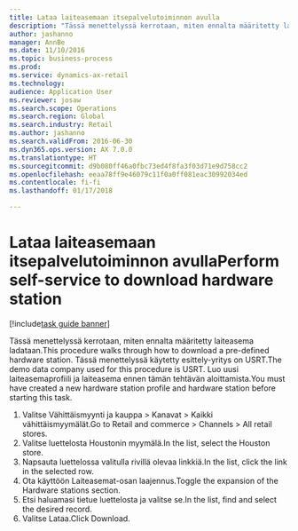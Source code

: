 ```yaml
--- 
title: Lataa laiteasemaan itsepalvelutoiminnon avulla
description: "Tässä menettelyssä kerrotaan, miten ennalta määritetty laiteasema ladataan."
author: jashanno
manager: AnnBe
ms.date: 11/10/2016
ms.topic: business-process
ms.prod: 
ms.service: dynamics-ax-retail
ms.technology: 
audience: Application User
ms.reviewer: josaw
ms.search.scope: Operations
ms.search.region: Global
ms.search.industry: Retail
ms.author: jashanno
ms.search.validFrom: 2016-06-30
ms.dyn365.ops.version: AX 7.0.0
ms.translationtype: HT
ms.sourcegitcommit: d9b080ff46a0fbc73ed4f8fa3f03d71e9d758cc2
ms.openlocfilehash: eeaa78ff9e46079c11f0a0ff081eac30992034ed
ms.contentlocale: fi-fi
ms.lasthandoff: 01/17/2018

---
```

# <a name="perform-self-service-to-download-hardware-station"></a><span data-ttu-id="25a36-103">Lataa laiteasemaan itsepalvelutoiminnon avulla</span><span class="sxs-lookup"><span data-stu-id="25a36-103">Perform self-service to download hardware station</span></span>

[!include[task guide banner](../includes/task-guide-banner.md)]

<span data-ttu-id="25a36-104">Tässä menettelyssä kerrotaan, miten ennalta määritetty laiteasema ladataan.</span><span class="sxs-lookup"><span data-stu-id="25a36-104">This procedure walks through how to download a pre-defined hardware station.</span></span> <span data-ttu-id="25a36-105">Tässä menettelyssä käytetty esittely-yritys on USRT.</span><span class="sxs-lookup"><span data-stu-id="25a36-105">The demo data company used for this procedure is USRT.</span></span> <span data-ttu-id="25a36-106">Luo uusi laiteasemaprofiili ja laiteasema ennen tämän tehtävän aloittamista.</span><span class="sxs-lookup"><span data-stu-id="25a36-106">You must have created a new hardware station profile and hardware station before starting this task.</span></span>

1. <span data-ttu-id="25a36-107">Valitse Vähittäismyynti ja kauppa > Kanavat > Kaikki vähittäismyymälät.</span><span class="sxs-lookup"><span data-stu-id="25a36-107">Go to Retail and commerce > Channels > All retail stores.</span></span>
2. <span data-ttu-id="25a36-108">Valitse luettelosta Houstonin myymälä.</span><span class="sxs-lookup"><span data-stu-id="25a36-108">In the list, select the Houston store.</span></span>
3. <span data-ttu-id="25a36-109">Napsauta luettelossa valitulla rivillä olevaa linkkiä.</span><span class="sxs-lookup"><span data-stu-id="25a36-109">In the list, click the link in the selected row.</span></span>
4. <span data-ttu-id="25a36-110">Ota käyttöön Laiteasemat-osan laajennus.</span><span class="sxs-lookup"><span data-stu-id="25a36-110">Toggle the expansion of the Hardware stations section.</span></span>
5. <span data-ttu-id="25a36-111">Etsi haluamasi tietue luettelosta ja valitse se.</span><span class="sxs-lookup"><span data-stu-id="25a36-111">In the list, find and select the desired record.</span></span>
6. <span data-ttu-id="25a36-112">Valitse Lataa.</span><span class="sxs-lookup"><span data-stu-id="25a36-112">Click Download.</span></span>


